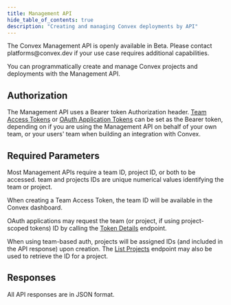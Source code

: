 ```yaml
---
title: Management API
hide_table_of_contents: true
description: "Creating and managing Convex deployments by API"
---
```


<Admonition type="info">
  The Convex Management API is openly available in Beta. Please contact
  platforms@convex.dev if your use case requires additional capabilities.
</Admonition>

You can programmatically create and manage Convex projects and deployments with
the Management API.

## Authorization

The Management API uses a Bearer token Authorization header.
[Team Access Tokens](/platform-apis#managing-your-own-projects) or
[OAuth Application Tokens](/platform-apis/oauth-applications) can be set as the
Bearer token, depending on if you are using the Management API on behalf of your
own team, or your users' team when building an integration with Convex.

## Required Parameters

Most Management APIs require a team ID, project ID, or both to be accessed. team
and projects IDs are unique numerical values identifying the team or project.

When creating a Team Access Token, the team ID will be available in the Convex
dashboard.

OAuth applications may request the team (or project, if using project-scoped
tokens) ID by calling the [Token Details](/management-api/get-token-details)
endpoint.

When using team-based auth, projects will be assigned IDs (and included in the
API response) upon creation. The [List Projects](/management-api/list-projects)
endpoint may also be used to retrieve the ID for a project.

## Responses

All API responses are in JSON format.
